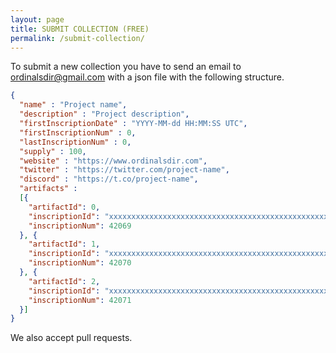 ```yaml
---
layout: page
title: SUBMIT COLLECTION (FREE)
permalink: /submit-collection/
---
```


To submit a new collection you have to send an email to [ordinalsdir@gmail.com](ordinalsdir@gmail.com) with a json file with the following structure.

```json
{
  "name" : "Project name",
  "description" : "Project description",
  "firstInscriptionDate" : "YYYY-MM-dd HH:MM:SS UTC",
  "firstInscriptionNum" : 0,
  "lastInscriptionNum" : 0,
  "supply" : 100,
  "website" : "https://www.ordinalsdir.com",
  "twitter" : "https://twitter.com/project-name",
  "discord" : "https://t.co/project-name",
  "artifacts" :
  [{
    "artifactId": 0,
    "inscriptionId": "xxxxxxxxxxxxxxxxxxxxxxxxxxxxxxxxxxxxxxxxxxxxxxxxxxxxxxxxxxxxxxxxxx",
    "inscriptionNum": 42069
  }, {
    "artifactId": 1,
    "inscriptionId": "xxxxxxxxxxxxxxxxxxxxxxxxxxxxxxxxxxxxxxxxxxxxxxxxxxxxxxxxxxxxxxxxxx",
    "inscriptionNum": 42070
  }, {
    "artifactId": 2,
    "inscriptionId": "xxxxxxxxxxxxxxxxxxxxxxxxxxxxxxxxxxxxxxxxxxxxxxxxxxxxxxxxxxxxxxxxxx",
    "inscriptionNum": 42071
  }]
}
```

We also accept pull requests.

